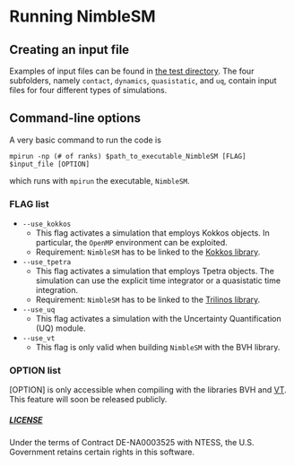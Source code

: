 # Running NimbleSM

## Creating an input file
 
Examples of input files can be found in [the test directory](https://github.com/NimbleSM/NimbleSM/tree/develop/test).
The four subfolders, namely `contact`, `dynamics`, `quasistatic`, and `uq`, contain input files for four
different types of simulations.

## Command-line options

A very basic command to run the code is
````
mpirun -np (# of ranks) $path_to_executable_NimbleSM [FLAG] $input_file [OPTION]
````
which runs with `mpirun` the executable, `NimbleSM`.

### FLAG list

* `--use_kokkos`
   * This flag activates a simulation that employs Kokkos objects. In particular, the `OpenMP` environment can be exploited.
   * Requirement: `NimbleSM` has to be linked to the [Kokkos library](https://github.com/Kokkos/kokkos).
* `--use_tpetra`
   * This flag activates a simulation that employs Tpetra objects. The simulation can use the explicit time integrator
     or a quasistatic time integration.
   * Requirement: `NimbleSM` has to be linked to the [Trilinos library](https://github.com/Trilinos/trilinos).
* `--use_uq`
   * This flag activates a simulation with the Uncertainty Quantification (UQ) module.
* `--use_vt`
   * This flag is only valid when building `NimbleSM` with the BVH library.

### OPTION list

[OPTION] is only accessible when compiling with the libraries BVH and [VT](https://github.com/DARMA-tasking/vt).
This feature will soon be released publicly.


##### [LICENSE](https://github.com/NimbleSM/NimbleSM/blob/develop/LICENSE)

Under the terms of Contract DE-NA0003525 with NTESS,
the U.S. Government retains certain rights in this software.

